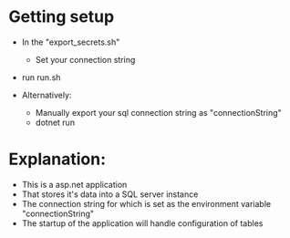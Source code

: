 # Getting setup
* In the "export_secrets.sh"
    * Set your connection string
* run run.sh

* Alternatively:
    * Manually export your sql connection string as "connectionString"
    * dotnet run

# Explanation:
* This is a asp.net application
* That stores it's data into a SQL server instance
* The connection string for which is set as the environment variable "connectionString"
* The startup of the application will handle configuration of tables

